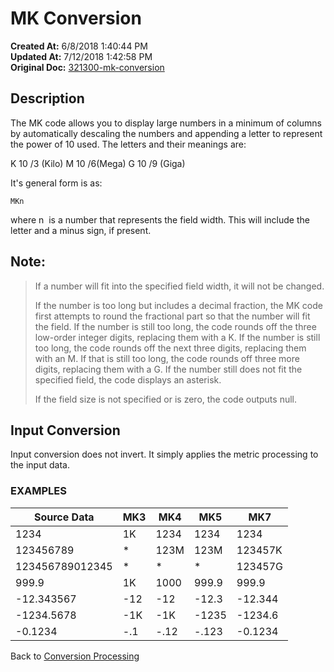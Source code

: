 # MK Conversion

**Created At:** 6/8/2018 1:40:44 PM  
**Updated At:** 7/12/2018 1:42:58 PM  
**Original Doc:** [321300-mk-conversion](https://docs.jbase.com/46351-conversion-processing/321300-mk-conversion)  


## Description 

The MK code allows you to display large numbers in a minimum of columns by automatically descaling the numbers and appending a letter to represent the power of 10 used. The letters and their meanings are:

K 10 /3 (Kilo)
M 10 /6(Mega)
G 10 /9 (Giga)

It's general form is as:

```
MKn
```

where n  is a number that represents the field width. This will include the letter and a minus sign, if present.



## Note: 


> If a number will fit into the specified field width, it will not be changed.
> 
> If the number is too long but includes a decimal fraction, the MK code first attempts to round the fractional part so that the number will fit the field. If the number is still too long, the code rounds off the three low-order integer digits, replacing them with a K. If the number is still too long, the code rounds off the next three digits, replacing them with an M. If that is still too long, the code rounds off three more digits, replacing them with a G. If the number still does not fit the specified field, the code displays an asterisk.
> 
> If the field size is not specified or is zero, the code outputs null.




## Input Conversion 

Input conversion does not invert. It simply applies the metric processing to the input data.



### EXAMPLES


| Source Data<br> | MK3<br> | MK4<br> | MK5<br> | MK7<br> |
| --- | --- | --- | --- | --- |
| 1234<br> | 1K<br> | 1234<br> | 1234<br> | 1234<br> |
| 123456789<br> | \*<br> | 123M<br> | 123M<br> | 123457K<br> |
| 123456789012345<br> | \*<br> | \*<br> | \*<br> | 123457G<br> |
| 999.9<br> | 1K<br> | 1000<br> | 999.9<br> | 999.9<br> |
| -12.343567<br> | -12<br> | -12<br> | -12.3<br> | -12.344<br> |
| -1234.5678<br> | -1K<br> | -1K<br> | -1235<br> | -1234.6<br> |
| -0.1234<br> | -.1<br> | -.12<br> | -.123<br> | -0.1234<br> |




Back to [Conversion Processing](./../conversion-processing)
